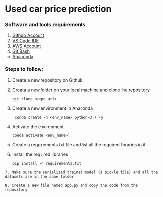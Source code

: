 # Used car price prediction

### Software and tools requirements

1. [Github Account](https://github.com)
2. [VS Code IDE](https://code.visualstudio.com/download)
3. [AWS Account](https://aws.amazon.com/)
4. [Git Bash](https://git-scm.com/downloads)
5. [Anaconda](https://www.anaconda.com/products/individual)

### Steps to follow:
1. Create a new repository on Github
2. Creata a new folder on your local machine and clone the repository
   ``` 
   git clone <repo_url>
   ```
3. Create a new environment in Anaconda
   ```
    conda create -n <env_name> python=3.7 -y
    ```
4. Activate the environment
   ```
   conda activate <env_name>`
   ```
5. Create a requirements.txt file and list all the required libraries in it
   
6. Install the required libraries
   ```
   pip install -r requirements.txt
  ```
7. Make sure the serialized trained model (a pickle file) and all the datasets are in the same folder

8. Create a new file named app.py and copy the code from the repository